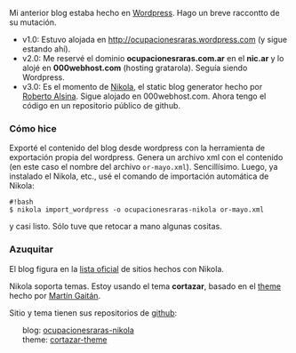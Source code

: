 <link rel="stylesheet" href="/assets/css/font-awesome.css">
<!-- 
.. description: 
.. link: 
.. tags: Nikola,Wordpress
.. slug: mudanza-hacia-nikola
.. title: Mudanza hacia Nikola
.. date: 2013/05/28 14:43:23
-->

Mi anterior blog estaba hecho en [Wordpress][wp]. Hago un breve raccontto de su mutación.

- v1.0: Estuvo alojada en http://ocupacionesraras.wordpress.com (y sigue estando ahí).
- v2.0: Me reservé el dominio **ocupacionesraras.com.ar** en el **nic.ar** y lo alojé en **000webhost.com** (hosting gratarola). Seguía siendo Wordpress.
- v3.0: Es el momento de [Nikola][nikola], el static blog generator hecho por [Roberto Alsina](http://ralsina.com.ar/). Sigue alojado en 000webhost.com. Ahora tengo el código en un repositorio público de github.

### Cómo hice

Exporté el contenido del blog desde wordpress con la herramienta de exportación propia del wordpress. Genera un archivo xml con el contenido (en este caso el nombre del archivo ``or-mayo.xml``). Sencillísimo. Luego, ya instalado el Nikola, etc., usé el comando de importación automática de Nikola:

    #!bash
    $ nikola import_wordpress -o ocupacionesraras-nikola or-mayo.xml

y casi listo. Sólo tuve que retocar a mano algunas cositas.

### Azuquitar

El blog figura en la [lista oficial](http://nikola.ralsina.com.ar/some-sites-using-nikola.html) de sitios hechos con Nikola.

Nikola soporta temas. Estoy usando el tema **cortazar**, basado en el [theme](https://github.com/mgaitan/my-nikola-theme) hecho por [Martín Gaitán](mgaitan.github.com).

Sitio y tema tienen sus repositorios de [github][gh]:

<ul style="list-style-type: none;">
    <li><i class="icon-github"></i> blog: <a href="https://github.com/quijot/ocupacionesraras-nikola">ocupacionesraras-nikola</a></li>
    <li><i class="icon-github"></i> theme: <a href="https://github.com/quijot/cortazar-theme">cortazar-theme</a></li>
</ul>

[wp]: http://wordpres.com
[nikola]: http://nikola.ralsina.com.ar
[gh]: http://github.com
